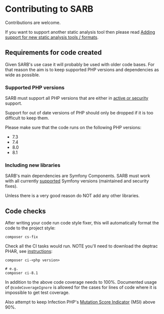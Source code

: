 # Contributing to SARB

Contributions are welcome. 

If you want to support another static analysis tool then please read [Adding support for new static analysis tools / formats](NewResultsParser.md).



## Requirements for code created

Given SARB's use case it will probably be used with older code bases. 
For that reason the aim is to keep supported PHP versions and dependencies as wide as possible. 

### Supported PHP versions

SARB must support all PHP versions that are either in [active or security](https://www.php.net/supported-versions.php) support. 

Support for out of date versions of PHP should only be dropped if it is too difficult to keep them.

Please make sure that the code runs on the following PHP versions:
- 7.3
- 7.4
- 8.0
- 8.1


### Including new libraries

SARB's main dependencies are Symfony Components. 
SARB must work with all currently [supported](https://symfony.com/releases) Symfony versions (maintained and security fixes).

Unless there is a very good reason do NOT add any other libraries. 


## Code checks

After writing your code run code style fixer, this will automatically format the code to the project style:

```
composer cs-fix
```


Check all the CI tasks would run. NOTE you'll need to download the deptrac PHAR, see [instructions](https://github.com/qossmic/deptrac#installation):
```
composer ci-<php version>

# e.g.
composer ci-8.1
```

In addition to the above code coverage needs to 100%. 
Documented usage of `@codeCoverageIgnore` is allowed for the cases for lines of code where it is impossible to get test coverage.

Also attempt to keep Infection PHP's [Mutation Score Indicator](https://infection.github.io/guide/#Mutation-Score-Indicator-MSI) (MSI) above 90%.


